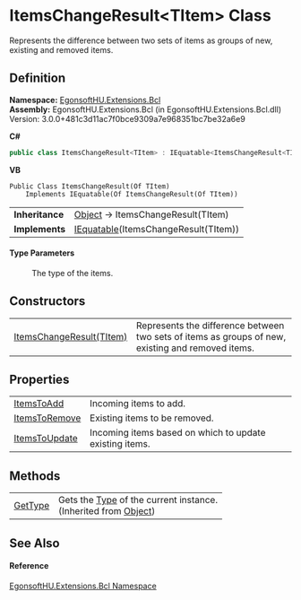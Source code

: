 # ItemsChangeResult&lt;TItem&gt; Class


Represents the difference between two sets of items as groups of new, existing and removed items.



## Definition
**Namespace:** <a href="N_EgonsoftHU_Extensions_Bcl.md">EgonsoftHU.Extensions.Bcl</a>  
**Assembly:** EgonsoftHU.Extensions.Bcl (in EgonsoftHU.Extensions.Bcl.dll) Version: 3.0.0+481c3d11ac7f0bce9309a7e968351bc7be32a6e9

**C#**
``` C#
public class ItemsChangeResult<TItem> : IEquatable<ItemsChangeResult<TItem>>

```
**VB**
``` VB
Public Class ItemsChangeResult(Of TItem)
	Implements IEquatable(Of ItemsChangeResult(Of TItem))
```

<table><tr><td><strong>Inheritance</strong></td><td><a href="https://learn.microsoft.com/dotnet/api/system.object" target="_blank" rel="noopener noreferrer">Object</a>  →  ItemsChangeResult(TItem)</td></tr>
<tr><td><strong>Implements</strong></td><td><a href="https://learn.microsoft.com/dotnet/api/system.iequatable-1" target="_blank" rel="noopener noreferrer">IEquatable</a>(ItemsChangeResult(TItem))</td></tr>
</table>



#### Type Parameters
<dl><dt /><dd>The type of the items.</dd></dl>

## Constructors
<table>
<tr>
<td><a href="M_EgonsoftHU_Extensions_Bcl_ItemsChangeResult_1__ctor.md">ItemsChangeResult(TItem)</a></td>
<td>Represents the difference between two sets of items as groups of new, existing and removed items.</td></tr>
</table>

## Properties
<table>
<tr>
<td><a href="P_EgonsoftHU_Extensions_Bcl_ItemsChangeResult_1_ItemsToAdd.md">ItemsToAdd</a></td>
<td>Incoming items to add.</td></tr>
<tr>
<td><a href="P_EgonsoftHU_Extensions_Bcl_ItemsChangeResult_1_ItemsToRemove.md">ItemsToRemove</a></td>
<td>Existing items to be removed.</td></tr>
<tr>
<td><a href="P_EgonsoftHU_Extensions_Bcl_ItemsChangeResult_1_ItemsToUpdate.md">ItemsToUpdate</a></td>
<td>Incoming items based on which to update existing items.</td></tr>
</table>

## Methods
<table>
<tr>
<td><a href="https://learn.microsoft.com/dotnet/api/system.object.gettype" target="_blank" rel="noopener noreferrer">GetType</a></td>
<td>Gets the <a href="https://learn.microsoft.com/dotnet/api/system.type" target="_blank" rel="noopener noreferrer">Type</a> of the current instance.<br />(Inherited from <a href="https://learn.microsoft.com/dotnet/api/system.object" target="_blank" rel="noopener noreferrer">Object</a>)</td></tr>
</table>

## See Also


#### Reference
<a href="N_EgonsoftHU_Extensions_Bcl.md">EgonsoftHU.Extensions.Bcl Namespace</a>  
